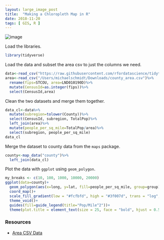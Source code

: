 ```yaml
---
layout: large_image_post
title:  "Making a Chloropleth Map in R"
date: 2018-11-20
tags: [ GIS, R ]
---
```


![image](/img/r/assets/maps/chloropleth_county_population.jpeg)

Load the libraries.
```r
library(tidyverse)
```
Load the data and subset the area csv to just the columns we need.
```r
data<-read_csv("https://raw.githubusercontent.com/rfordatascience/tidytuesday/master/data/2018-04-30/week5_acs2015_county_data.csv")
area<-read_csv("/Users/michaelschmidt/Downloads/county_area.csv")%>%
  rename(fips=STCOU, area=LND010190D)%>%
  mutate(CensusId=as.integer(fips))%>%
  select(CensusId,area)
```
Clean the two datasets and merge them together.
```r
data_cl<-data%>%
  mutate(subregion=tolower(County))%>%
  select(CensusId, subregion, TotalPop)%>%
  left_join(area)%>%
  mutate(people_per_sq_mile=TotalPop/area)%>%
  select(subregion, people_per_sq_mile)
data_cl
```
Merge the dataset to county data from the `maps` package.
```r
county<-map_data("county")%>%
  left_join(data_cl)
```

Plot the data with `ggplot` using `geom_polygon`.
```r
my_breaks <- c(10, 100, 1000, 10000, 20000)
ggplot(data=county)+
  geom_polygon(aes(x=long, y=lat, fill=people_per_sq_mile, group=group))+
  coord_map()+
  scale_fill_gradient(low = "#fcfbfd", high = "#3f007d", trans = "log", breaks = my_breaks, labels = my_breaks)+
  theme_void()+
  guides(fill=guide_legend(title="Pop/Mile^2"))+
  theme(plot.title = element_text(size = 25, face = "bold", hjust = 0.5), panel.background = element_rect(fill = "#f9f9f9"), plot.background = element_rect(fill = "#f9f9f9"), legend.position = c(0.9, 0.2))
```
### Resources
* [Area CSV Data](/r/assets/maps/maps_resources/county_area.csv)
